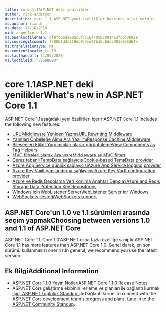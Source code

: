 ```yaml
---
title: core 1.1ASP.NET deki yenilikler
author: rick-anderson
description: core 1.1 ASP.NET yeni özellikler hakkında bilgi edinin.
ms.author: riande
ms.date: 12/18/2018
uid: aspnetcore-1.1
ms.openlocfilehash: df9fd6bda00ac5f5516f40507001463fd7d0b92e
ms.sourcegitcommit: f7886fd2e219db9d7ce27b16c0dc5901e658d64e
ms.translationtype: MT
ms.contentlocale: tr-TR
ms.lasthandoff: 04/06/2020
ms.locfileid: "78668093"
---
```

# <a name="whats-new-in-aspnet-core-11"></a><span data-ttu-id="bb77c-103">core 1.1ASP.NET deki yenilikler</span><span class="sxs-lookup"><span data-stu-id="bb77c-103">What's new in ASP.NET Core 1.1</span></span>

<span data-ttu-id="bb77c-104">ASP.NET Core 1.1 aşağıdaki yeni özellikleri içerir:</span><span class="sxs-lookup"><span data-stu-id="bb77c-104">ASP.NET Core 1.1 includes the following new features:</span></span>

- [<span data-ttu-id="bb77c-105">URL Middleware Yeniden Yazma</span><span class="sxs-lookup"><span data-stu-id="bb77c-105">URL Rewriting Middleware</span></span>](xref:fundamentals/url-rewriting)
- [<span data-ttu-id="bb77c-106">Yanıtları Önbelleğe Alma Ara Yazılımı</span><span class="sxs-lookup"><span data-stu-id="bb77c-106">Response Caching Middleware</span></span>](xref:performance/caching/middleware)
- [<span data-ttu-id="bb77c-107">Bileşenleri Etiket Yardımcıları olarak görüntüleme</span><span class="sxs-lookup"><span data-stu-id="bb77c-107">View Components as Tag Helpers</span></span>](xref:mvc/views/view-components#invoking-a-view-component-as-a-tag-helper)
- [<span data-ttu-id="bb77c-108">MVC filtreleri olarak Ara ware</span><span class="sxs-lookup"><span data-stu-id="bb77c-108">Middleware as MVC filters</span></span>](xref:mvc/controllers/filters#using-middleware-in-the-filter-pipeline)
- [<span data-ttu-id="bb77c-109">Çerez tabanlı TempData sağlayıcısı</span><span class="sxs-lookup"><span data-stu-id="bb77c-109">Cookie-based TempData provider</span></span>](xref:fundamentals/app-state#tempdata)
- [<span data-ttu-id="bb77c-110">Azure App Service günlük sağlayıcısı</span><span class="sxs-lookup"><span data-stu-id="bb77c-110">Azure App Service logging provider</span></span>](xref:fundamentals/logging/index#azure-app-service-provider)
- [<span data-ttu-id="bb77c-111">Azure Key Vault yapılandırma sağlayıcısı</span><span class="sxs-lookup"><span data-stu-id="bb77c-111">Azure Key Vault configuration provider</span></span>](xref:security/key-vault-configuration)
- [<span data-ttu-id="bb77c-112">Azure ve Redis Depolama Veri Koruma Anahtar Depoları</span><span class="sxs-lookup"><span data-stu-id="bb77c-112">Azure and Redis Storage Data Protection Key Repositories</span></span>](xref:security/data-protection/implementation/key-storage-providers)
- <span data-ttu-id="bb77c-113">Windows için WebListener Server</span><span class="sxs-lookup"><span data-stu-id="bb77c-113">WebListener Server for Windows</span></span>
- [<span data-ttu-id="bb77c-114">WebSockets desteği</span><span class="sxs-lookup"><span data-stu-id="bb77c-114">WebSockets support</span></span>](xref:fundamentals/websockets)

## <a name="choosing-between-versions-10-and-11-of-aspnet-core"></a><span data-ttu-id="bb77c-115">ASP.NET Core'un 1.0 ve 1.1 sürümleri arasında seçim yapmak</span><span class="sxs-lookup"><span data-stu-id="bb77c-115">Choosing between versions 1.0 and 1.1 of ASP.NET Core</span></span>

<span data-ttu-id="bb77c-116">ASP.NET Core 1.1, Core 1.0'ASP.NET daha fazla özelliğe sahiptir.</span><span class="sxs-lookup"><span data-stu-id="bb77c-116">ASP.NET Core 1.1 has more features than ASP.NET Core 1.0.</span></span> <span data-ttu-id="bb77c-117">Genel olarak, en son sürümü kullanmanızı öneririz.</span><span class="sxs-lookup"><span data-stu-id="bb77c-117">In general, we recommend you use the latest version.</span></span>

## <a name="additional-information"></a><span data-ttu-id="bb77c-118">Ek Bilgi</span><span class="sxs-lookup"><span data-stu-id="bb77c-118">Additional Information</span></span>

- [<span data-ttu-id="bb77c-119">ASP.NET Core 1.1.0 Yayın Notları</span><span class="sxs-lookup"><span data-stu-id="bb77c-119">ASP.NET Core 1.1.0 Release Notes</span></span>](https://github.com/dotnet/aspnetcore/releases/tag/1.1.0)
- <span data-ttu-id="bb77c-120">ASP.NET Core geliştirme ekibinin ilerleme ve planları ile bağlantı kurmak [için, ASP.NET Topluluk Standup'ı](https://live.asp.net/)ile bağlantı kurun.</span><span class="sxs-lookup"><span data-stu-id="bb77c-120">To connect with the ASP.NET Core development team's progress and plans, tune in to the [ASP.NET Community Standup](https://live.asp.net/).</span></span>
